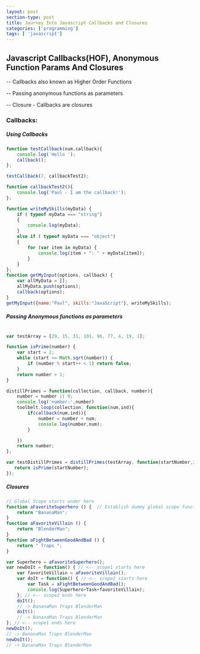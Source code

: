 ```yaml
---
layout: post
section-type: post
title: Journey Into Javascript Callbacks and Closures
categories: ['programming']
tags: [ 'javascript']
---
```



## Javascript Callbacks(HOF), Anonymous Function Params And Closures  

-- Callbacks also known as Higher Order Functions   

-- Passing anonymous functions as parameters 

-- Closure - Callbacks are closures   


### Callbacks:  

##### Using Callbacks 

```javascript
function testCallback(num,callback){
	console.log('Hello ');
	callback();
};

testCallback(7, callbackTest2);

function callbackTest2(){
	console.log('Paul - I am the callback!');
};

function writeMySkills(myData) {
    if ( typeof myData === "string")
    {
        console.log(myData);
    }
    else if ( typeof myData === "object")
    {
        for (var item in myData) {
            console.log(item + ": " + myData[item]);
        }
    }
};
function getMyInput(options, callback) {
	var allMyData = [];
    allMyData.push(options);
    callback(options);
}
getMyInput({name:"Paul", skills:"JavaScript"}, writeMySkills);
```


##### Passing Anonymous functions as parameters  

```javascript

var testArray = [29, 15, 31, 101, 96, 77, 4, 19, 1];

function isPrime(number) {
    var start = 2;
    while (start <= Math.sqrt(number)) {
        if (number % start++ < 1) return false;
    }
    return number > 1;
}

distillPrimes = function(collection, callback, number){
	number = number || 0;
    console.log('number:',number)
    toolbelt.loop(collection, function(num,ind){
        if(callback(num,ind)){
            number = number + num;
            console.log(number,num);
        }

    })
    return number;
};

var testDistillPrimes = distillPrimes(testArray, function(startNumber,ind){
   return isPrime(startNumber);
});
```  


#####  Closures 

```javascript
// Global Scope starts under here 
function aFavoriteSuperhero () {  // Establish dummy global scope functions to return some words so the function calls in local scopes work
	return "BananaMan";
}
function aFavoriteVillain () {
	return "BlenderMan";
}
function aFightBetweenGoodAndBad () {
	return " Traps ";
}

var Superhero = aFavoriteSuperhero();
var newDoIt = function() { // <-- scope1 starts here
	var favoriteVillain = aFavoriteVillain();
	var doIt = function() { // <-- scope2 starts here 
		var Task = aFightBetweenGoodAndBad();
		console.log(Superhero+Task+favoriteVillain);
	}; // <-- scope2 ends here 
	doIt();
	// -> BananaMan Traps BlenderMan
	doIt();
	// -> BananaMan Traps BlenderMan
}; // <-- scope1 ends here
newDoIt();
// -> BananaMan Traps BlenderMan
newDoIt();
// -> BananaMan Traps BlenderMan

```
